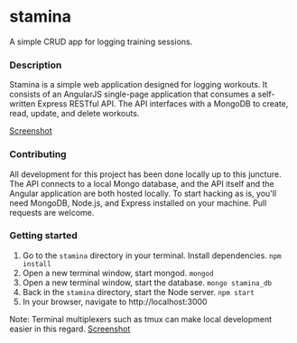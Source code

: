 # stamina
A simple CRUD app for logging training sessions.

### Description
Stamina is a simple web application designed for logging workouts. It consists of an AngularJS single-page application that consumes a self-written Express RESTful API. The API interfaces with a MongoDB to create, read, update, and delete workouts.

[Screenshot](/img/view.png)

### Contributing
All development for this project has been done locally up to this juncture. The API connects to a local Mongo database, and the API itself and the Angular application are both hosted locally. To start hacking as is, you'll need MongoDB, Node.js, and Express installed on your machine. Pull requests are welcome. 

### Getting started
1. Go to the `stamina` directory in your terminal. Install dependencies. `npm install`
2. Open a new terminal window, start mongod. `mongod`
3. Open a new terminal window, start the database. `mongo stamina_db`
4. Back in the `stamina` directory, start the Node server. `npm start`
5. In your browser, navigate to http://localhost:3000

Note: Terminal multiplexers such as tmux can make local development easier in this regard. 
[Screenshot](/img/tmux.png)
